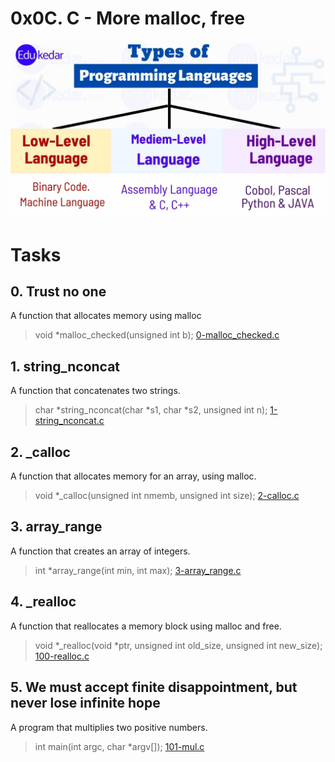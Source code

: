 
# **0x0C. C - More malloc, free**

![More Mallocs](assets/lowlevel.png)

# Tasks

## **0. Trust no one**
A function that allocates memory using malloc
> void *malloc_checked(unsigned int b);
[0-malloc_checked.c](https://github.com/Viestar/alx-low_level_programming/commit/3cb40f8b0d541d51d2a32627f210553567c040eb)

## **1. string_nconcat**
A function that concatenates two strings.
> char *string_nconcat(char *s1, char *s2, unsigned int n);
[1-string_nconcat.c](https://github.com/Viestar/alx-low_level_programming/commit/be761cccbde1074efbf62f26c5ed880a80b88b63)

## **2. _calloc**
A function that allocates memory for an array, using malloc.
> void *_calloc(unsigned int nmemb, unsigned int size);
[2-calloc.c](https://github.com/Viestar/alx-low_level_programming/commit/f8cf982b46b634e900fed3f2baeabe31f857b61d)

## **3. array_range**
A function that creates an array of integers.
> int *array_range(int min, int max);
[3-array_range.c](https://github.com/Viestar/alx-low_level_programming/commit/dbaa558db72ac4a84b67646471b5865e799c984e)

## **4. _realloc**
A  function that reallocates a memory block using malloc and free.
> void *_realloc(void *ptr, unsigned int old_size, unsigned int new_size);
[100-realloc.c](https://github.com/Viestar/alx-low_level_programming/commit/cca7a704e81aaf80dd5cde32020f9d3c0181c6f6)

## **5. We must accept finite disappointment, but never lose infinite hope**
A program that multiplies two positive numbers.
> int main(int argc, char *argv[]);
[101-mul.c](https://github.com/Viestar/alx-low_level_programming/commit/3460ffe1aa06249e10f24199c096e2e87c32420b)